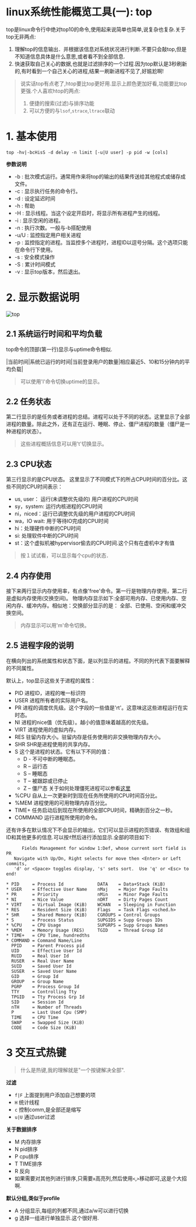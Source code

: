 # linux系统性能概览工具(一): top

top是linux命令行中绝对top10的命令,使用起来说简单也简单,说复杂也复杂.关于top无非两点:

1. 理解top的信息输出．并根据该信息对系统状况进行判断.不要只会敲top,但是不知道信息具体是什么意思,或者看不到全部信息.
2. 快速获取自己关心的数据,也就是过滤排序的一个过程.因为top默认是3秒刷新的,有时看到一个自己关心的进程,结果一刷新进程不见了,好尴尬啊!

> 说实话top有点老了,htop要比top更好用.显示上颜色更加好看,功能要比top更强.个人喜欢htop的两点:
> 1. 便捷的搜索(过滤)与排序功能
> 2. 可以方便的与`lsof`,`strace`,`ltrace`联动

# 1. 基本使用

    top -hv|-bcHisS -d delay -n limit [-u|U user] -p pid -w [cols]

**参数说明**

- -b : 批次模式运行。通常用作来将top的输出的结果传送给其他程式或储存成文件。
- -c : 显示执行任务的命令行。
- -d : 设定延迟时间
- -h : 帮助
- -H : 显示线程。当这个设定开启时，将显示所有进程产生的线程。
- -i : 显示空闲的进程。
- -n : 执行次数。一般与-b搭配使用
- -u/U : 监控指定用户相关进程
- -p : 监控指定的进程。当监控多个进程时，进程ID以逗号分隔。这个选项只能在命令行下使用。
- -s : 安全模式操作
- -S : 累计时间模式
- -v : 显示top版本，然后退出。

# 2. 显示数据说明

![top](/img/top.png)

## 2.1 系统运行时间和平均负载

top命令的顶部(第一行)显示与uptime命令相似.

|当前时间|系统已运行的时间|当前登录用户的数量|相应最近5、10和15分钟内的平均负载|

> 可以使用'l'命令切换uptime的显示。

##  2.2 任务状态

第二行显示的是任务或者进程的总结。进程可以处于不同的状态。这里显示了全部进程的数量。除此之外，还有正在运行、睡眠、停止、僵尸进程的数量（僵尸是一种进程的状态）。

> 这些进程概括信息可以用't'切换显示。

## 2.3 CPU状态

第三行显示的是CPU状态。 这里显示了不同模式下的所占CPU时间的百分比。这些不同的CPU时间表示：

- us, user： 运行(未调整优先级的) 用户进程的CPU时间
- sy，system: 运行内核进程的CPU时间
- ni，niced：运行已调整优先级的用户进程的CPU时间
- wa，IO wait: 用于等待IO完成的CPU时间
- hi：处理硬件中断的CPU时间
- si: 处理软件中断的CPU时间
- st：这个虚拟机被hypervisor偷去的CPU时间.这个只有在虚机中才有值

> 按１试试看，可以显示每个cpu的状态．

## 2.4 内存使用

接下来两行显示内存使用率，有点像'free'命令。第一行是物理内存使用，第二行是虚拟内存使用(交换空间)。
物理内存显示如下:全部可用内存、已使用内存、空闲内存、缓冲内存。相似地：交换部分显示的是：
全部、已使用、空闲和缓冲交换空间。 

> 内存显示可以用'm'命令切换。

## 2.5 进程字段的说明

在横向列出的系统属性和状态下面，是以列显示的进程。不同的列代表下面要解释的不同属性。

默认上，top显示这些关于进程的属性：

- PID 进程ID，进程的唯一标识符
- USER 进程所有者的实际用户名。
- PR 进程的调度优先级。这个字段的一些值是'rt'。这意味这这些进程运行在实时态。
- NI 进程的nice值（优先级）。越小的值意味着越高的优先级。
- VIRT 进程使用的虚拟内存。
- RES 驻留内存大小。驻留内存是任务使用的非交换物理内存大小。
- SHR SHR是进程使用的共享内存。
- S 这个是进程的状态。它有以下不同的值：
    - D - 不可中断的睡眠态。
    - R – 运行态
    - S – 睡眠态
    - T – 被跟踪或已停止
    - Z – 僵尸态 关于如何处理僵死进程可以参看[这里](/2014-06-20/Linux僵死进程处理实践/)
- %CPU 自从上一次更新时到现在任务所使用的CPU时间百分比。
- %MEM 进程使用的可用物理内存百分比。
- TIME+ 任务启动后到现在所使用的全部CPU时间，精确到百分之一秒。
- COMMAND 运行进程所使用的命令。

还有许多在默认情况下不会显示的输出，它们可以显示进程的页错误、有效组和组ID和其他更多的信息.可以按`f`然后进行添加显示.全部的项目如下:

          Fields Management for window 1:Def, whose current sort field is PR
       Navigate with Up/Dn, Right selects for move then <Enter> or Left commits,
       'd' or <Space> toggles display, 's' sets sort.  Use 'q' or <Esc> to end!

    * PID     = Process Id             DATA    = Data+Stack (KiB)
    * USER    = Effective User Name    nMaj    = Major Page Faults
    * PR      = Priority               nMin    = Minor Page Faults
    * NI      = Nice Value             nDRT    = Dirty Pages Count
    * VIRT    = Virtual Image (KiB)    WCHAN   = Sleeping in Function
    * RES     = Resident Size (KiB)    Flags   = Task Flags <sched.h>
    * SHR     = Shared Memory (KiB)    CGROUPS = Control Groups
    * S       = Process Status         SUPGIDS = Supp Groups IDs
    * %CPU    = CPU Usage              SUPGRPS = Supp Groups Names
    * %MEM    = Memory Usage (RES)     TGID    = Thread Group Id
    * TIME+   = CPU Time, hundredths
    * COMMAND = Command Name/Line
      PPID    = Parent Process pid
      UID     = Effective User Id
      RUID    = Real User Id
      RUSER   = Real User Name
      SUID    = Saved User Id
      SUSER   = Saved User Name
      GID     = Group Id
      GROUP   = Group Name
      PGRP    = Process Group Id
      TTY     = Controlling Tty
      TPGID   = Tty Process Grp Id
      SID     = Session Id
      nTH     = Number of Threads
      P       = Last Used Cpu (SMP)
      TIME    = CPU Time
      SWAP    = Swapped Size (KiB)
      CODE    = Code Size (KiB)

# 3 交互式热键

> 什么是热键,我的理解就是"一个按键解决全部".

**过滤**

- `f|F` 上面提到用户添加自己想要的项
- `H` 统计线程
- `c` 控制comm,是全部还是缩写
- `u|U` 通过user过滤 

**关于数据排序**

- M 内存排序
- N pid排序
- P cpu排序
- T TIME排序
- R 反向
- 如果需要对其他列进行排序,只需要`x`高亮列,然后使用`<`,`>`移动即可,这是个大招啊.

**默认分组,类似于profile**

- A 分组显示,每组的列都不同,通过a/w可以进行切换
- g 选择一组进行单独显示.这个很好用.
